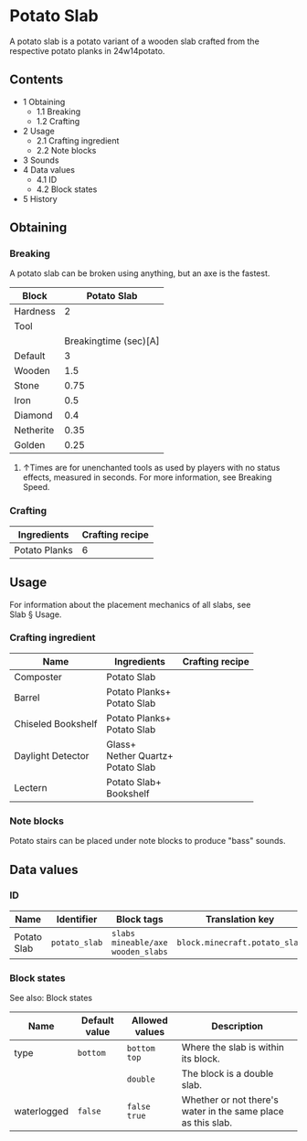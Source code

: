 # Potato Slab
A potato slab is a potato variant of a wooden slab crafted from the respective potato planks in 24w14potato.

## Contents
- 1 Obtaining
	- 1.1 Breaking
	- 1.2 Crafting
- 2 Usage
	- 2.1 Crafting ingredient
	- 2.2 Note blocks
- 3 Sounds
- 4 Data values
	- 4.1 ID
	- 4.2 Block states
- 5 History

## Obtaining
### Breaking
A potato slab can be broken using anything, but an axe is the fastest.

| Block     | Potato Slab           |
|-----------|-----------------------|
| Hardness  | 2                     |
| Tool      |                       |
|           | Breakingtime (sec)[A] |
| Default   | 3                     |
| Wooden    | 1.5                   |
| Stone     | 0.75                  |
| Iron      | 0.5                   |
| Diamond   | 0.4                   |
| Netherite | 0.35                  |
| Golden    | 0.25                  |

1. ↑Times are for unenchanted tools as used by players with no status effects, measured in seconds. For more information, see Breaking Speed.

### Crafting
| Ingredients   | Crafting recipe |
|---------------|-----------------|
| Potato Planks | 6               |

## Usage
For information about the placement mechanics of all slabs, see Slab § Usage.

### Crafting ingredient
| Name               | Ingredients                               | Crafting recipe |
|--------------------|-------------------------------------------|-----------------|
| Composter          | Potato Slab                               |                 |
| Barrel             | Potato Planks+<br/>Potato Slab            |                 |
| Chiseled Bookshelf | Potato Planks+<br/>Potato Slab            |                 |
| Daylight Detector  | Glass+<br/>Nether Quartz+<br/>Potato Slab |                 |
| Lectern            | Potato Slab+<br/>Bookshelf                |                 |

### Note blocks
Potato stairs can be placed under note blocks to produce "bass" sounds.

## Data values
### ID
| Name        | Identifier    | Block tags                                    | Translation key               |
|-------------|---------------|-----------------------------------------------|-------------------------------|
| Potato Slab | `potato_slab` | `slabs`<br/>`mineable/axe`<br/>`wooden_slabs` | `block.minecraft.potato_slab` |

### Block states
See also: Block states

| Name        | Default value | Allowed values     | Description                                                  |
|-------------|---------------|--------------------|--------------------------------------------------------------|
| type        | `bottom`      | `bottom`<br/>`top` | Where the slab is within its block.                          |
|             |               | `double`           | The block is a double slab.                                  |
| waterlogged | `false`       | `false`<br/>`true` | Whether or not there's water in the same place as this slab. |


